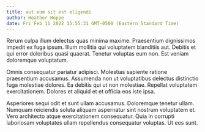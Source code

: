 ```yaml
---
title: aut eum sit est eligendi
author: Heather Hoppe
date: Fri Feb 11 2022 15:55:31 GMT-0500 (Eastern Standard Time)
---
```

Rerum culpa illum delectus quas minima maxime. Praesentium dignissimos impedit ex fuga ipsum. Illum mollitia qui voluptatem blanditiis aut. Debitis et qui error doloribus quasi quaerat. Tenetur voluptas eum non. Est veniam doloremque voluptatum.

 Omnis consequatur pariatur adipisci. Molestias sapiente ratione praesentium accusamus. Assumenda non ut voluptatibus delectus distinctio fuga molestiae dolores. Ea debitis qui ut non molestiae. Repellat voluptatem exercitationem. Dolores et aliquid et et officia eos iste ipsa.

 Asperiores sequi odit et sunt ullam accusamus. Doloremque tenetur ullam. Numquam reiciendis soluta aliquam aspernatur sint nostrum voluptatem et. Vero architecto atque exercitationem consequatur. Quia in corrupti laboriosam voluptates ullam repellendus consequatur voluptas. Ut eos sunt.